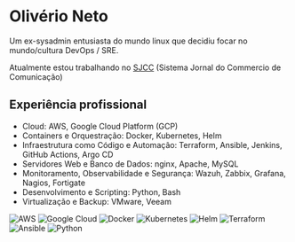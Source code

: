 # Olivério Neto

Um ex-sysadmin entusiasta do mundo linux que decidiu focar no mundo/cultura DevOps / SRE.

Atualmente estou trabalhando no <a href="https://jc.com.br">SJCC</a> (Sistema Jornal do Commercio de Comunicação)

## Experiência profissional

- Cloud: AWS, Google Cloud Platform (GCP)
- Containers e Orquestração: Docker, Kubernetes, Helm
- Infraestrutura como Código e Automação: Terraform, Ansible, Jenkins, GitHub Actions, Argo CD
- Servidores Web e Banco de Dados: nginx, Apache, MySQL
- Monitoramento, Observabilidade e Segurança: Wazuh, Zabbix, Grafana, Nagios, Fortigate
- Desenvolvimento e Scripting: Python, Bash
- Virtualização e Backup: VMware, Veeam

![AWS](https://img.shields.io/badge/Amazon%20AWS-%23232F3E?logo=amazon)
![Google Cloud](https://img.shields.io/badge/-Google%20Cloud%20Platform-4285F4?style=flat&logo=google%20cloud&logoColor=white)
![Docker](https://img.shields.io/static/v1?logo=Docker&logoColor=white&label=&message=Docker&color=2496ED)
![Kubernetes](https://img.shields.io/static/v1?logo=Kubernetes&logoColor=white&label=&message=Kubernetes&color=blue)
![Helm](https://img.shields.io/static/v1?logo=Helm&logoColor=white&label=&message=Helm&color=blue)
![Terraform](https://img.shields.io/badge/Terraform-515E63?style=flat-square&logo=terraform)
![Ansible](https://img.shields.io/static/v1?logo=Ansible&logoColor=white&label=&message=Ansible&color=EE0000)
![Python](https://img.shields.io/badge/Python-306998?style=flat&logo=python&logoColor=white)
